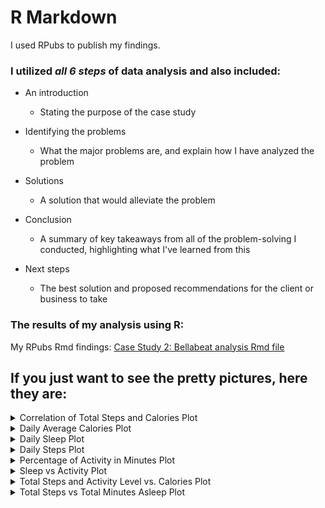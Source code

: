 # R Markdown

I used RPubs to publish my findings.

### I utilized <em> all 6 steps </em> of data analysis and also included:

* An introduction
  * Stating the purpose of the case study
    
* Identifying the problems
  * What the major problems are, and explain how I have analyzed the problem

* Solutions
  * A solution that would alleviate the problem
  
* Conclusion
  * A summary of key takeaways from all of the problem-solving I conducted, highlighting what I've learned from this
    
* Next steps
  * The best solution and proposed recommendations for the client or business to take
 
### The results of my analysis using R:
My RPubs Rmd findings: [Case Study 2: Bellabeat analysis Rmd file](https://rpubs.com/matt_johnson0304/1062979)

## If you just want to see the pretty pictures, here they are:

<details>
<summary>Correlation of Total Steps and Calories Plot</summary>
 
![Correlation of Total Steps and Calories Plot](https://github.com/MjxSjx/Portfolio/blob/main/Case%20Study%202%20-%20bellabeat%20analysis/R%20Results/Correlation%20of%20Total%20Steps%20and%20Calories%20Plot.png)

</details>


<details>
<summary>Daily Average Calories Plot </summary>
 
![Daily Average Calories Plot](https://github.com/MjxSjx/Portfolio/blob/main/Case%20Study%202%20-%20bellabeat%20analysis/R%20Results/Daily%20Average%20Calories%20Plot.png)

</details>


<details>
<summary> Daily Sleep Plot </summary> 
 
![Daily Sleep Plot](https://github.com/MjxSjx/Portfolio/blob/main/Case%20Study%202%20-%20bellabeat%20analysis/R%20Results/Daily%20Sleep%20Plot.png)

</details>


<details>
<summary>Daily Steps Plot </summary>
 
![Daily Steps Plot](https://github.com/MjxSjx/Portfolio/blob/main/Case%20Study%202%20-%20bellabeat%20analysis/R%20Results/Daily%20Steps%20Plot.png)

</details>


<details>
<summary>Percentage of Activity in Minutes Plot </summary>
 
![Percentage of Activity in Minutes Plot](https://github.com/MjxSjx/Portfolio/blob/main/Case%20Study%202%20-%20bellabeat%20analysis/R%20Results/Percentage%20of%20Activity%20in%20Minutes%20Plot.png)

</details>


<details>
<summary>Sleep vs Activity Plot </summary>
 
![Sleep vs Activity Plot](https://github.com/MjxSjx/Portfolio/blob/main/Case%20Study%202%20-%20bellabeat%20analysis/R%20Results/Sleep%20vs%20Activity%20Plot.png)

</details>


<details>
<summary>Total Steps and Activity Level vs. Calories Plot </summary>
 
![Total Steps and Activity Level vs. Calories Plot](https://github.com/MjxSjx/Portfolio/blob/main/Case%20Study%202%20-%20bellabeat%20analysis/R%20Results/Total%20Steps%20and%20Activity%20Level%20vs.%20Calories%20Plot.png)

</details>


<details>
<summary>Total Steps vs Total Minutes Asleep Plot </summary>
 
![Total Steps vs Total Minutes Asleep Plot](https://github.com/MjxSjx/Portfolio/blob/main/Case%20Study%202%20-%20bellabeat%20analysis/R%20Results/Total%20Steps%20vs%20Total%20Minutes%20Asleep%20Plot.png)

</details>

